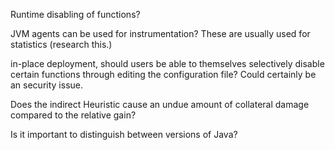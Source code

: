 Runtime disabling of functions?

JVM agents can be used for instrumentation? These are usually used for statistics (research this.)

in-place deployment, should users be able to themselves selectively disable certain functions through editing the configuration file? Could certainly be an security issue.

Does the indirect Heuristic cause an undue amount of collateral damage compared to the relative gain?

Is it important to distinguish between versions of Java?
